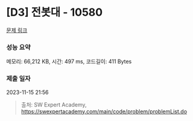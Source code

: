 # [D3] 전봇대 - 10580 

[문제 링크](https://swexpertacademy.com/main/code/problem/problemDetail.do?contestProbId=AXO8QBw6Qu4DFAXS) 

### 성능 요약

메모리: 66,212 KB, 시간: 497 ms, 코드길이: 411 Bytes

### 제출 일자

2023-11-15 21:56



> 출처: SW Expert Academy, https://swexpertacademy.com/main/code/problem/problemList.do